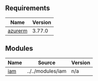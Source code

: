 <!-- BEGIN_TF_DOCS -->
## Requirements

| Name | Version |
|------|---------|
| <a name="requirement_azurerm"></a> [azurerm](#requirement\_azurerm) | 3.77.0 |

## Modules

| Name | Source | Version |
|------|--------|---------|
| <a name="module_iam"></a> [iam](#module\_iam) | ../../modules/iam | n/a |
<!-- END_TF_DOCS -->
